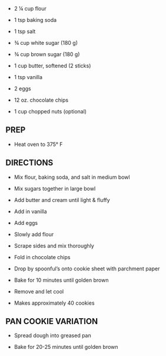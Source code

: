 - 2 ¼ cup flour

- 1 tsp baking soda

- 1 tsp salt

- ¾ cup white sugar (180 g)

- ¾ cup brown sugar (180 g)

- 1 cup butter, softened (2 sticks)

- 1 tsp vanilla

- 2 eggs

- 12 oz. chocolate chips

- 1 cup chopped nuts (optional)

## PREP

- Heat oven to 375° F

## DIRECTIONS

- Mix flour, baking soda, and salt in medium bowl

- Mix sugars together in large bowl

- Add butter and cream until light & fluffy

- Add in vanilla

- Add eggs

- Slowly add flour

- Scrape sides and mix thoroughly

- Fold in chocolate chips

- Drop by spoonful’s onto cookie sheet with parchment paper

- Bake for 10 minutes until golden brown

- Remove and let cool

- Makes approximately 40 cookies

## PAN COOKIE VARIATION

- Spread dough into greased pan

- Bake for 20-25 minutes until golden brown
